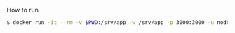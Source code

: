 How to run

```bash
$ docker run -it --rm -v $PWD:/srv/app -w /srv/app -p 3000:3000 -u node node:22-alpine sh
```